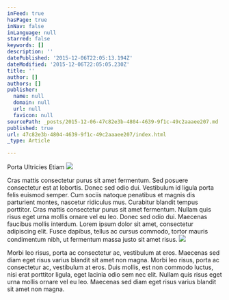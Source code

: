 ```yaml
---
inFeed: true
hasPage: true
inNav: false
inLanguage: null
starred: false
keywords: []
description: ''
datePublished: '2015-12-06T22:05:13.194Z'
dateModified: '2015-12-06T22:05:05.230Z'
title: ''
author: []
authors: []
publisher:
  name: null
  domain: null
  url: null
  favicon: null
sourcePath: _posts/2015-12-06-47c82e3b-4804-4639-9f1c-49c2aaaee207.md
published: true
url: 47c82e3b-4804-4639-9f1c-49c2aaaee207/index.html
_type: Article

---
```

Porta Ultricies Etiam
![](https://the-grid-user-content.s3-us-west-2.amazonaws.com/f6d6d5fd-70dc-4e9c-99b9-bd26813a268f.jpg)

Cras mattis consectetur purus sit amet fermentum. Sed posuere consectetur est at lobortis. Donec sed odio dui. Vestibulum id ligula porta felis euismod semper. Cum sociis natoque penatibus et magnis dis parturient montes, nascetur ridiculus mus. Curabitur blandit tempus porttitor.
Cras mattis consectetur purus sit amet fermentum. Nullam quis risus eget urna mollis ornare vel eu leo. Donec sed odio dui. Maecenas faucibus mollis interdum. Lorem ipsum dolor sit amet, consectetur adipiscing elit. Fusce dapibus, tellus ac cursus commodo, tortor mauris condimentum nibh, ut fermentum massa justo sit amet risus.
![](https://the-grid-user-content.s3-us-west-2.amazonaws.com/4495927f-8424-49af-b73a-baca2c931410.jpg)

Morbi leo risus, porta ac consectetur ac, vestibulum at eros. Maecenas sed diam eget risus varius blandit sit amet non magna. Morbi leo risus, porta ac consectetur ac, vestibulum at eros. Duis mollis, est non commodo luctus, nisi erat porttitor ligula, eget lacinia odio sem nec elit. Nullam quis risus eget urna mollis ornare vel eu leo. Maecenas sed diam eget risus varius blandit sit amet non magna.